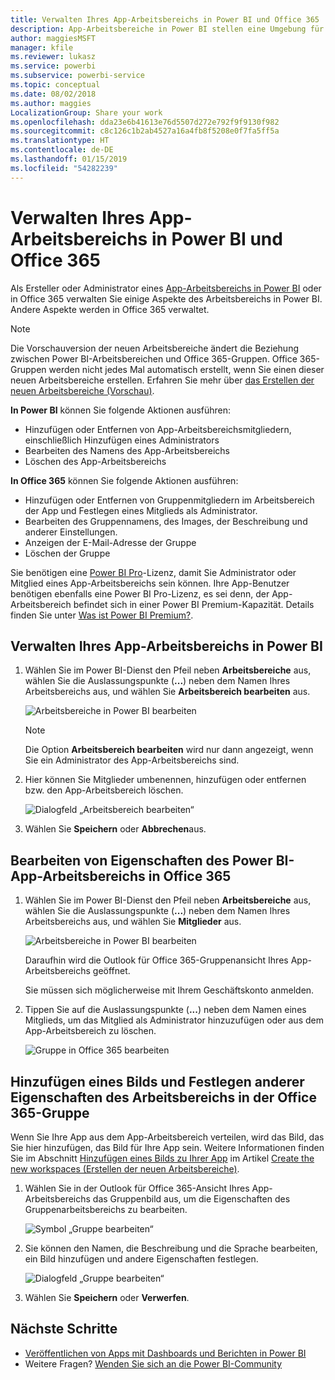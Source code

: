 ```yaml
---
title: Verwalten Ihres App-Arbeitsbereichs in Power BI und Office 365
description: App-Arbeitsbereiche in Power BI stellen eine Umgebung für die Zusammenarbeit dar, die auf Office 365-Gruppen basiert. Verwalten Sie Ihre App-Arbeitsbereiche sowohl in Power BI als auch in Office 365.
author: maggiesMSFT
manager: kfile
ms.reviewer: lukasz
ms.service: powerbi
ms.subservice: powerbi-service
ms.topic: conceptual
ms.date: 08/02/2018
ms.author: maggies
LocalizationGroup: Share your work
ms.openlocfilehash: dda23e6b41613e76d5507d272e792f9f9130f982
ms.sourcegitcommit: c8c126c1b2ab4527a16a4fb8f5208e0f7fa5ff5a
ms.translationtype: HT
ms.contentlocale: de-DE
ms.lasthandoff: 01/15/2019
ms.locfileid: "54282239"
---
```

# <a name="manage-your-app-workspace-in-power-bi-and-office-365"></a>Verwalten Ihres App-Arbeitsbereichs in Power BI und Office 365
Als Ersteller oder Administrator eines [App-Arbeitsbereichs in Power BI](service-create-distribute-apps.md) oder in Office 365 verwalten Sie einige Aspekte des Arbeitsbereichs in Power BI. Andere Aspekte werden in Office 365 verwaltet. 

> [!NOTE]
> Die Vorschauversion der neuen Arbeitsbereiche ändert die Beziehung zwischen Power BI-Arbeitsbereichen und Office 365-Gruppen. Office 365-Gruppen werden nicht jedes Mal automatisch erstellt, wenn Sie einen dieser neuen Arbeitsbereiche erstellen. Erfahren Sie mehr über [das Erstellen der neuen Arbeitsbereiche (Vorschau)](service-create-the-new-workspaces.md).

**In Power BI** können Sie folgende Aktionen ausführen:

* Hinzufügen oder Entfernen von App-Arbeitsbereichsmitgliedern, einschließlich Hinzufügen eines Administrators
* Bearbeiten des Namens des App-Arbeitsbereichs
* Löschen des App-Arbeitsbereichs

**In Office 365** können Sie folgende Aktionen ausführen:

* Hinzufügen oder Entfernen von Gruppenmitgliedern im Arbeitsbereich der App und Festlegen eines Mitglieds als Administrator.
* Bearbeiten des Gruppennamens, des Images, der Beschreibung und anderer Einstellungen.
* Anzeigen der E-Mail-Adresse der Gruppe
* Löschen der Gruppe

Sie benötigen eine [Power BI Pro](service-features-license-type.md)-Lizenz, damit Sie Administrator oder Mitglied eines App-Arbeitsbereichs sein können. Ihre App-Benutzer benötigen ebenfalls eine Power BI Pro-Lizenz, es sei denn, der App-Arbeitsbereich befindet sich in einer Power BI Premium-Kapazität. Details finden Sie unter [Was ist Power BI Premium?](service-premium.md).

## <a name="edit-your-app-workspace-in-power-bi"></a>Verwalten Ihres App-Arbeitsbereichs in Power BI
1. Wählen Sie im Power BI-Dienst den Pfeil neben **Arbeitsbereiche** aus, wählen Sie die Auslassungspunkte (**...**) neben dem Namen Ihres Arbeitsbereichs aus, und wählen Sie **Arbeitsbereich bearbeiten** aus. 
   
   ![Arbeitsbereiche in Power BI bearbeiten](media/service-manage-app-workspace-in-power-bi-and-office-365/power-bi-app-ellipsis.png)
   
   > [!NOTE]
   > Die Option **Arbeitsbereich bearbeiten** wird nur dann angezeigt, wenn Sie ein Administrator des App-Arbeitsbereichs sind.
   > 
   > 
2. Hier können Sie Mitglieder umbenennen, hinzufügen oder entfernen bzw. den App-Arbeitsbereich löschen. 
   
   ![Dialogfeld „Arbeitsbereich bearbeiten“](media/service-manage-app-workspace-in-power-bi-and-office-365/power-bi-app-edit-workspace.png)
3. Wählen Sie **Speichern** oder **Abbrechen**aus.

## <a name="edit-power-bi-app-workspace-properties-in-office-365"></a>Bearbeiten von Eigenschaften des Power BI-App-Arbeitsbereichs in Office 365
1. Wählen Sie im Power BI-Dienst den Pfeil neben **Arbeitsbereiche** aus, wählen Sie die Auslassungspunkte (**...**) neben dem Namen Ihres Arbeitsbereichs aus, und wählen Sie **Mitglieder** aus. 
   
   ![Arbeitsbereiche in Power BI bearbeiten](media/service-manage-app-workspace-in-power-bi-and-office-365/power-bi-app-ellipsis.png)
   
   Daraufhin wird die Outlook für Office 365-Gruppenansicht Ihres App-Arbeitsbereichs geöffnet.
   
   Sie müssen sich möglicherweise mit Ihrem Geschäftskonto anmelden.
2. Tippen Sie auf die Auslassungspunkte (**...**) neben dem Namen eines Mitglieds, um das Mitglied als Administrator hinzuzufügen oder aus dem App-Arbeitsbereich zu löschen. 
   
   ![Gruppe in Office 365 bearbeiten](media/service-manage-app-workspace-in-power-bi-and-office-365/pbi_managegroupo365.png)

## <a name="add-an-image-and-set-other-workspace-properties-in-the-office-365-group"></a>Hinzufügen eines Bilds und Festlegen anderer Eigenschaften des Arbeitsbereichs in der Office 365-Gruppe
Wenn Sie Ihre App aus dem App-Arbeitsbereich verteilen, wird das Bild, das Sie hier hinzufügen, das Bild für Ihre App sein. Weitere Informationen finden Sie im Abschnitt [Hinzufügen eines Bilds zu Ihrer App](service-create-workspaces.md#add-an-image-to-your-office-365-app-workspace-optional) im Artikel [Create the new workspaces (Erstellen der neuen Arbeitsbereiche)](service-create-workspaces.md).

1. Wählen Sie in der Outlook für Office 365-Ansicht Ihres App-Arbeitsbereichs das Gruppenbild aus, um die Eigenschaften des Gruppenarbeitsbereichs zu bearbeiten.
   
   ![Symbol „Gruppe bearbeiten“](media/service-manage-app-workspace-in-power-bi-and-office-365/pbi_editgroupo365.png)
2. Sie können den Namen, die Beschreibung und die Sprache bearbeiten, ein Bild hinzufügen und andere Eigenschaften festlegen.
   
   ![Dialogfeld „Gruppe bearbeiten“](media/service-manage-app-workspace-in-power-bi-and-office-365/pbi_editgrpo365dialog.png)
3. Wählen Sie **Speichern** oder **Verwerfen**.

## <a name="next-steps"></a>Nächste Schritte
* [Veröffentlichen von Apps mit Dashboards und Berichten in Power BI](service-create-distribute-apps.md)
* Weitere Fragen? [Wenden Sie sich an die Power BI-Community](http://community.powerbi.com/)

